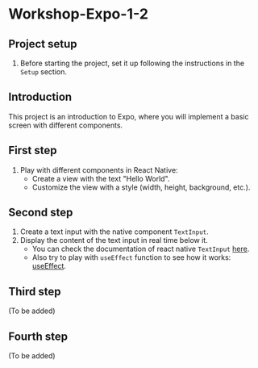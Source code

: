 # Workshop-Expo-1-2

## Project setup

1. Before starting the project, set it up following the instructions in the `Setup` section.

## Introduction

This project is an introduction to Expo, where you will implement a basic screen with different components.

## First step

1. Play with different components in React Native:
   - Create a view with the text "Hello World".
   - Customize the view with a style (width, height, background, etc.).

## Second step

1. Create a text input with the native component `TextInput`.
2. Display the content of the text input in real time below it.
   - You can check the documentation of react native `TextInput` [here](https://reactnative.dev/docs/textinput).
   - Also try to play with `useEffect` function to see how it works: [useEffect](https://reactjs.org/docs/hooks-effect.html).

## Third step

(To be added)

## Fourth step

(To be added)
